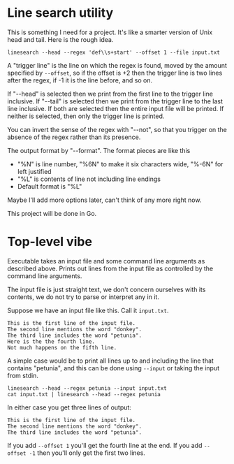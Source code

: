 # Line search utility

This is something I need for a project. It's like a smarter version of
Unix head and tail. Here is the rough idea.

    linesearch --head --regex 'def\\s+start' --offset 1 --file input.txt

A "trigger line" is the line on which the regex is found, moved by the
amount specified by `--offset`, so if the offset is +2 then the trigger
line is two lines after the regex, if -1 it is the line before, and so on.

If "--head" is selected then we print from the first line to the trigger
line inclusive. If "--tail" is selected then we print from the trigger
line to the last line inclusive. If both are selected then the entire
input file will be printed. If neither is selected, then only the trigger
line is printed.

You can invert the sense of the regex with "--not", so that you trigger
on the absence of the regex rather than its presence.

The output format by "--format". The format pieces are like this

* "%N" is line number, "%6N" to make it six characters wide, "%-6N" for left justified
* "%L" is contents of line not including line endings
* Default format is "%L"

Maybe I'll add more options later, can't think of any more right now.

This project will be done in Go.

# Top-level vibe

Executable takes an input file and some command line arguments as described
above. Prints out lines from the input file as controlled by the command
line arguments.

The input file is just straight text, we don't concern ourselves with its
contents, we do not try to parse or interpret any in it.

Suppose we have an input file like this. Call it `input.txt`.

    This is the first line of the input file.
    The second line mentions the word "donkey".
    The third line includes the word "petunia".
    Here is the the fourth line.
    Not much happens on the fifth line.

A simple case would be to print all lines up to and including the line that
contains "petunia", and this can be done using `--input` or taking the input
from stdin.

    linesearch --head --regex petunia --input input.txt
    cat input.txt | linesearch --head --regex petunia

In either case you get three lines of output:

    This is the first line of the input file.
    The second line mentions the word "donkey".
    The third line includes the word "petunia".

If you add `--offset 1` you'll get the fourth line at the end. If you add
`--offset -1` then you'll only get the first two lines.

